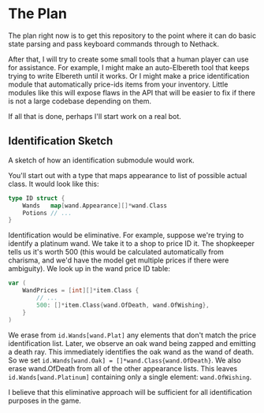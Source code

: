 # The Plan

The plan right now is to get this repository to the point where 
it can do basic state parsing and pass keyboard commands through
to Nethack.

After that, I will try to create some small tools that a human
player can use for assistance. For example, I might make
an auto-Elbereth tool that keeps trying to write Elbereth until
it works. Or I might make a price identification module
that automatically price-ids items from your inventory.
Little modules like this will expose flaws in the API that
will be easier to fix if there is not a large codebase depending
on them.

If all that is done, perhaps I'll start work on a real bot.

## Identification Sketch

A sketch of how an identification submodule would work.

You'll start out with a type that maps appearance to list of possible
actual class. It would look like this:

```Go
type ID struct {
	Wands   map[wand.Appearance][]*wand.Class
	Potions // ...
}
```

Identification would be eliminative. For example, suppose we're trying
to identify a platinum wand. We take it to a shop to price ID it. The shopkeeper
tells us it's worth 500 (this would be calculated automatically from
charisma, and we'd have the model get multiple prices if there were 
ambiguity). We look up in the wand price ID table:

```Go
var (
    WandPrices = [int][]*item.Class {
        // ...
        500: []*item.Class{wand.OfDeath, wand.OfWishing},
    }
)
```

We erase from `id.Wands[wand.Plat]` any elements that don't match the
price identification list. Later, we observe an oak wand being zapped and emitting
a death ray. This immediately identifies the oak wand as the wand of death.
So we set `id.Wands[wand.Oak] = []*wand.Class{wand.OfDeath}`. We also erase wand.OfDeath
from all of the other appearance lists. This leaves `id.Wands[wand.Platinum]` containing
only a single element: `wand.OfWishing`.

I believe that this eliminative approach will be sufficient for all identification purposes
in the game.